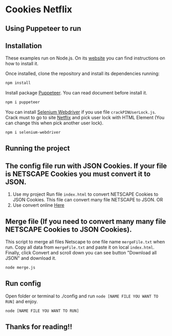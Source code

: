 # Cookies Netflix
## Using Puppeteer to run

## Installation

These examples run on Node.js. On its
[website](http://www.nodejs.org/download/) you can find instructions on how to
install it.

Once installed, clone the repository and install its dependencies running:

```bash
npm install
```
Install package [Puppeteer](https://www.npmjs.com/package/puppeteer). You can read document before install it.
```bash
npm i puppeteer
```

You can install [Selenium Webdriver](https://www.npmjs.com/package/selenium-webdriver) if you use file `crackPINUserLock.js`.
Crack must to go to site [Netflix](https://www.netflix.com/) and pick user lock with HTML Element (You can change this when pick another user lock).
```bash
npm i selenium-webdriver
```

## Running the project
## The config file run with JSON Cookies. If your file is NETSCAPE Cookies you must convert it to JSON.
1. Use my project
Run file `index.html` to convert NETSCAPE Cookies to JSON Cookies. This file can convert many file NETSCAPE to JSON.
OR
2. Use convert online [Here](https://leaksradar.com/converter)

## Merge file (If you need to convert many many file NETSCAPE Cookies to JSON Cookies).
This script to merge all files Netscape to one file name `mergeFile.txt` when run. Copy all data from `mergeFile.txt` and paste it on local `index.html`.
Finally, click Convert and scroll down you can see button "Download all JSON" and download it.

```bash
node merge.js
```
## Run config
Open folder or terminal to ./config and run `node [NAME FILE YOU WANT TO RUN]` and enjoy.

```bash
node [NAME FILE YOU WANT TO RUN]
```

## Thanks for reading!!
